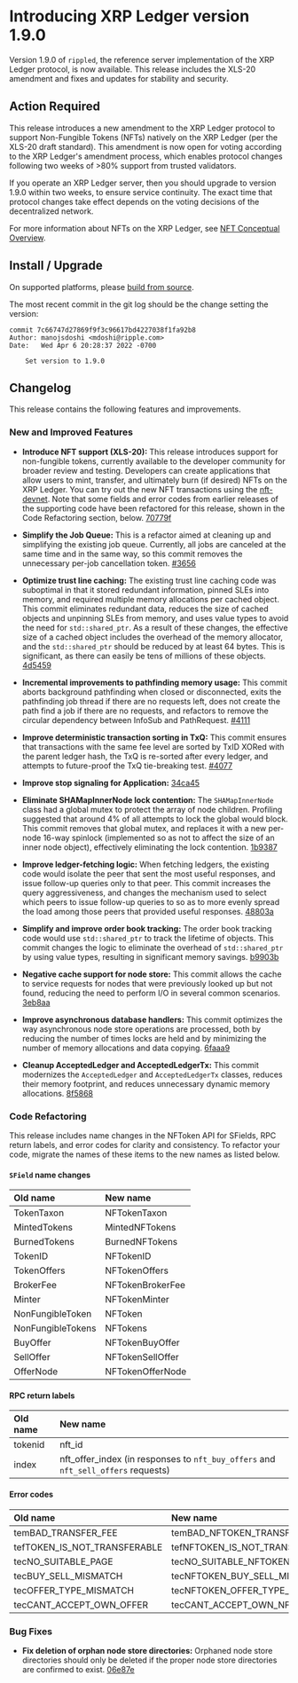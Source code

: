 # Introducing XRP Ledger version 1.9.0

Version 1.9.0 of `rippled`, the reference server implementation of the XRP Ledger protocol, is now available. This release includes the XLS-20 amendment and fixes and updates for stability and security.

<!-- BREAK -->

## Action Required

This release introduces a new amendment to the XRP Ledger protocol to support Non-Fungible Tokens (NFTs) natively on the XRP Ledger (per the XLS-20 draft standard). This amendment is now open for voting according to the XRP Ledger's amendment process, which enables protocol changes following two weeks of >80% support from trusted validators.

If you operate an XRP Ledger server, then you should upgrade to version 1.9.0 within two weeks, to ensure service continuity. The exact time that protocol changes take effect depends on the voting decisions of the decentralized network.

For more information about NFTs on the XRP Ledger, see [NFT Conceptual Overview](https://xrpl.org/nft-conceptual-overview.html).

## Install / Upgrade

On supported platforms, please [build from source](https://github.com/ripple/rippled/tree/master/Builds).

The most recent commit in the git log should be the change setting the version:

```text
commit 7c66747d27869f9f3c96617bd4227038f1fa92b8
Author: manojsdoshi <mdoshi@ripple.com>
Date:   Wed Apr 6 20:28:37 2022 -0700

    Set version to 1.9.0
```

## Changelog

This release contains the following features and improvements.

### New and Improved Features

- **Introduce NFT support (XLS-20):** This release introduces support for non-fungible tokens, currently available to the developer community for broader review and testing.  Developers can create applications that allow users to mint, transfer, and ultimately burn (if desired) NFTs on the XRP Ledger. You can try out the new NFT transactions using the [nft-devnet](https://xrpl.org/xrp-testnet-faucet.html). Note that some fields and error codes from earlier releases of the supporting code have been refactored for this release, shown in the Code Refactoring section, below. [70779f](https://github.com/ripple/rippled/commit/70779f6850b5f33cdbb9cf4129bc1c259af0013e)

- **Simplify the Job Queue:** This is a refactor aimed at cleaning up and simplifying the existing job queue. Currently, all jobs are canceled at the same time and in the same way, so this commit removes the unnecessary per-job cancellation token. [#3656](https://github.com/ripple/rippled/pull/3656)

- **Optimize trust line caching:** The existing trust line caching code was suboptimal in that it stored redundant information, pinned SLEs into memory, and required multiple memory allocations per cached object. This commit eliminates redundant data, reduces the size of cached objects and unpinning SLEs from memory, and uses value types to avoid the need for `std::shared_ptr`. As a result of these changes, the effective size of a cached object includes the overhead of the memory allocator, and the `std::shared_ptr` should be reduced by at least 64 bytes. This is significant, as there can easily be tens of millions of these objects. [4d5459](https://github.com/ripple/rippled/commit/4d5459d041da8f5a349c5f458d664e5865e1f1b5)

- **Incremental improvements to pathfinding memory usage:** This commit aborts background pathfinding when closed or disconnected, exits the pathfinding job thread if there are no requests left, does not create the path find a job if there are no requests, and refactors to remove the circular dependency between InfoSub and PathRequest. [#4111](https://github.com/ripple/rippled/pull/4111)

- **Improve deterministic transaction sorting in TxQ:** This commit ensures that transactions with the same fee level are sorted by TxID XORed with the parent ledger hash, the TxQ is re-sorted after every ledger, and attempts to future-proof the TxQ tie-breaking test. [#4077](https://github.com/ripple/rippled/pull/4077)

- **Improve stop signaling for Application:** [34ca45](https://github.com/ripple/rippled/commit/34ca45713244d0defc39549dd43821784b2a5c1d)

- **Eliminate SHAMapInnerNode lock contention:** The `SHAMapInnerNode` class had a global mutex to protect the array of node children. Profiling suggested that around 4% of all attempts to lock the global would block. This commit removes that global mutex, and replaces it with a new per-node 16-way spinlock (implemented so as not to affect the size of an inner node object), effectively eliminating the lock contention. [1b9387](https://github.com/ripple/rippled/commit/1b9387eddc1f52165d3243d2ace9be0c62495eea)

- **Improve ledger-fetching logic:** When fetching ledgers, the existing code would isolate the peer that sent the most useful responses, and issue follow-up queries only to that peer. This commit increases the query aggressiveness, and changes the mechanism used to select which peers to issue follow-up queries to so as to more evenly spread the load among those peers that provided useful responses. [48803a](https://github.com/ripple/rippled/commit/48803a48afc3bede55d71618c2ee38fd9dbfd3b0)

- **Simplify and improve order book tracking:** The order book tracking code would use `std::shared_ptr` to track the lifetime of objects. This commit changes the logic to eliminate the overhead of `std::shared_ptr` by using value types, resulting in significant memory savings. [b9903b](https://github.com/ripple/rippled/commit/b9903bbcc483a384decf8d2665f559d123baaba2)


- **Negative cache support for node store:** This commit allows the cache to service requests for nodes that were previously looked up but not found, reducing the need to perform I/O in several common scenarios. [3eb8aa](https://github.com/ripple/rippled/commit/3eb8aa8b80bd818f04c99cee2cfc243192709667)

- **Improve asynchronous database handlers:** This commit optimizes the way asynchronous node store operations are processed, both by reducing the number of times locks are held and by minimizing the number of memory allocations and data copying. [6faaa9](https://github.com/ripple/rippled/commit/6faaa91850d6b2eb9fbf16c1256bf7ef11ac4646)

- **Cleanup AcceptedLedger and AcceptedLedgerTx:** This commit modernizes the `AcceptedLedger` and `AcceptedLedgerTx` classes, reduces their memory footprint, and reduces unnecessary dynamic memory allocations. [8f5868](https://github.com/ripple/rippled/commit/8f586870917818133924bf2e11acab5321c2b588)

### Code Refactoring

This release includes name changes in the NFToken API for SFields, RPC return labels, and error codes for clarity and consistency. To refactor your code, migrate the names of these items to the new names as listed below.
 
#### `SField` name changes

| Old name | New name |
|:---------|:----------|
| TokenTaxon | NFTokenTaxon |
| MintedTokens | MintedNFTokens |
| BurnedTokens | BurnedNFTokens |
| TokenID | NFTokenID |
| TokenOffers | NFTokenOffers |
| BrokerFee | NFTokenBrokerFee |
| Minter | NFTokenMinter |
| NonFungibleToken | NFToken |
| NonFungibleTokens | NFTokens |
| BuyOffer | NFTokenBuyOffer |
| SellOffer | NFTokenSellOffer |
| OfferNode | NFTokenOfferNode |
 
#### RPC return labels

| Old name | New name |
|:---------|:----------|
| tokenid | nft_id |
| index | nft_offer_index (in responses to `nft_buy_offers` and `nft_sell_offers` requests) |
 
#### Error codes

| Old name | New name |
|:---------|:----------|
| temBAD_TRANSFER_FEE | temBAD_NFTOKEN_TRANSFER_FEE |
| tefTOKEN_IS_NOT_TRANSFERABLE | tefNFTOKEN_IS_NOT_TRANSFERABLE |
| tecNO_SUITABLE_PAGE | tecNO_SUITABLE_NFTOKEN_PAGE |
| tecBUY_SELL_MISMATCH | tecNFTOKEN_BUY_SELL_MISMATCH |
| tecOFFER_TYPE_MISMATCH | tecNFTOKEN_OFFER_TYPE_MISMATCH |
| tecCANT_ACCEPT_OWN_OFFER | tecCANT_ACCEPT_OWN_NFTOKEN_OFFER |


### Bug Fixes

- **Fix deletion of orphan node store directories:** Orphaned node store directories should only be deleted if the proper node store directories are confirmed to exist. [06e87e](https://github.com/ripple/rippled/commit/06e87e0f6add5b880d647e14ab3d950decfcf416)